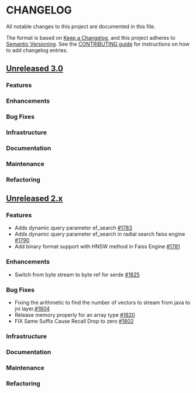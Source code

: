 # CHANGELOG
All notable changes to this project are documented in this file.

The format is based on [Keep a Changelog](https://keepachangelog.com/en/1.0.0/), and this project adheres to [Semantic Versioning](https://semver.org/spec/v2.0.0.html). See the [CONTRIBUTING guide](./CONTRIBUTING.md#Changelog) for instructions on how to add changelog entries.

## [Unreleased 3.0](https://github.com/opensearch-project/k-NN/compare/2.x...HEAD)
### Features
### Enhancements
### Bug Fixes 
### Infrastructure
### Documentation
### Maintenance
### Refactoring

## [Unreleased 2.x](https://github.com/opensearch-project/k-NN/compare/2.15...2.x)
### Features
* Adds dynamic query parameter ef_search [#1783](https://github.com/opensearch-project/k-NN/pull/1783)
* Adds dynamic query parameter ef_search in radial search faiss engine [#1790](https://github.com/opensearch-project/k-NN/pull/1790)
* Add binary format support with HNSW method in Faiss Engine [#1781](https://github.com/opensearch-project/k-NN/pull/1781)
### Enhancements
* Switch from byte stream to byte ref for serde [#1825](https://github.com/opensearch-project/k-NN/pull/1825)
### Bug Fixes
* Fixing the arithmetic to find the number of vectors to stream from java to jni layer.[#1804](https://github.com/opensearch-project/k-NN/pull/1804)
* Release memory properly for an array type [#1820](https://github.com/opensearch-project/k-NN/pull/1820)
* FIX Same Suffix Cause Recall Drop to zero [#1802](https://github.com/opensearch-project/k-NN/pull/1802)
### Infrastructure
### Documentation
### Maintenance
### Refactoring

